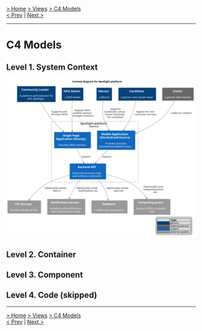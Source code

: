 [> Home](../../README.md) [> Views](../README.md)  [> C4 Models](README.md)  
[< Prev](../4.3.Scenarios/README.md)  |  [Next >](../../5.ADRs/README.md)

<hr />

# C4 Models

## Level 1. System Context
<img src="assets/plantuml/context.svg">

## Level 2. Container

## Level 3. Component

## Level 4. Code (skipped)

<hr />

[> Home](../../README.md) [> Views](../README.md)  [> C4 Models](README.md)  
[< Prev](../4.3.Scenarios/README.md)  |  [Next >](../../5.ADRs/README.md)
